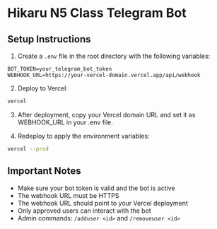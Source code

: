 # Hikaru N5 Class Telegram Bot

## Setup Instructions

1. Create a `.env` file in the root directory with the following variables:

```
BOT_TOKEN=your_telegram_bot_token
WEBHOOK_URL=https://your-vercel-domain.vercel.app/api/webhook
```

2. Deploy to Vercel:

```bash
vercel
```

3. After deployment, copy your Vercel domain URL and set it as WEBHOOK_URL in your .env file.

4. Redeploy to apply the environment variables:

```bash
vercel --prod
```

## Important Notes

- Make sure your bot token is valid and the bot is active
- The webhook URL must be HTTPS
- The webhook URL should point to your Vercel deployment
- Only approved users can interact with the bot
- Admin commands: `/adduser <id>` and `/removeuser <id>`
